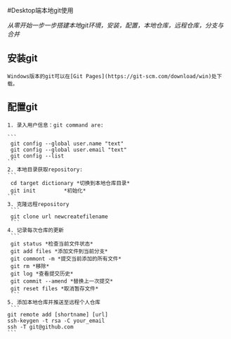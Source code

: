 #Desktop端本地git使用

 *从零开始一步一步搭建本地git环境，安装，配置，本地仓库，远程仓库，分支与合并*

 ## 安装git
    Windows版本的git可以在[Git Pages](https://git-scm.com/download/win)处下载。
 ## 配置git

    1. 录入用户信息：git command are:

    ```
     git config --global user.name "text" 
     git config --global user.email "text"
     git config --list
    ``` 
    2. 本地目录获取repository:
    ``` 
     cd target dictionary *切换到本地仓库目录*
     git init         *初始化*
    ``` 
    3. 克隆远程repository
     ```
     git clone url newcreatefilename
     ```
    4. 记录每次仓库的更新
     ```
     git status *检查当前文件状态*
     git add files *添加文件到当前分支*
     git commont -m *提交当前添加的所有文件*
     git rm *移除*
     git log *查看提交历史*
     git commit --amend *替换上一次提交*
     git reset files *取消暂存文件*
     ```
    5. 添加本地仓库并推送至远程个人仓库
     ```
    git remote add [shortname] [url]
    ssh-keygen -t rsa -C your_email
    ssh -T git@github.com
    ```